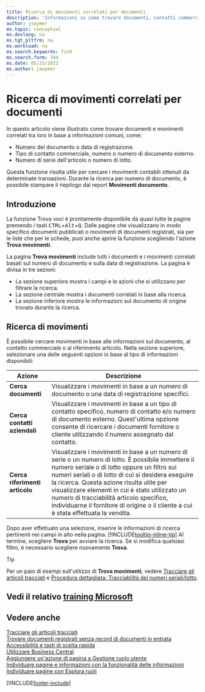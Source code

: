 ```yaml
---
title: Ricerca di movimenti correlati per documenti
description: 'Informazioni su come trovare documenti, contatti commerciali e voci di elementi correlati tra loro.'
author: jswymer
ms.topic: conceptual
ms.devlang: na
ms.tgt_pltfrm: na
ms.workload: na
ms.search.keywords: find
ms.search.form: 344
ms.date: 05/23/2022
ms.author: jswymer
---
```

# <a name="finding-related-entries-for-documents"></a><a name="finding-related-entries-for-documents"></a>Ricerca di movimenti correlati per documenti

In questo articolo viene illustrato come trovare documenti e movimenti correlati tra loro in base a informazioni comuni, come:

- Numero del documento o data di registrazione.
- Tipo di contatto commerciale, numero o numero di documento esterno.
- Numero di serie dell'articolo o numero di lotto.

Questa funzione risulta utile per cercare i movimenti contabili ottenuti da determinate transazioni. Durante la ricerca per numero di documento, è possibile stampare il riepilogo dal report **Movimenti documento**.

## <a name="get-started"></a><a name="get-started"></a>Introduzione

La funzione Trova voci è prontamente disponibile da quasi tutte le pagine premendo i tasti <kbd>CTRL</kbd>+<kbd>Alt</kbd>+<kbd>Q</kbd>. Dalle pagine che visualizzano in modo specifico documenti pubblicati o movimenti di documenti registrati, sia per le liste che per le schede, puoi anche aprire la funzione scegliendo l'azione **Trova movimenti**.

La pagina **Trova movimenti** include tutti i documenti e i movimenti correlati basati sul numero di documento e sulla data di registrazione. La pagina è divisa in tre sezioni:

- La sezione superiore mostra i campi e le azioni che si utilizzano per filtrare la ricerca.
- La sezione centrale mostra i documenti correlati in base alla ricerca.
- La sezione inferiore mostra le informazioni sul documento di origine trovato durante la ricerca.

## <a name="search-for-entries"></a><a name="search-for-entries"></a>Ricerca di movimenti

È possibile cercare movimenti in base alle informazioni sul documento, al contatto commerciale o al riferimento articolo. Nella sezione superiore, selezionare una delle seguenti opzioni in base al tipo di informazioni disponibili:

|Azione|Descrizione|
|------|-----------|
| **Cerca documenti** | Visualizzare i movimenti in base a un numero di documento o una data di registrazione specifici. |
| **Cerca contatti aziendali** | Visualizzare i movimenti in base a un tipo di contatto specifico, numero di contatto e/o numero di documento esterno. Quest'ultima opzione consente di ricercare i documenti fornitore o cliente utilizzando il numero assegnato dal contatto. |
| **Cerca riferimenti articolo** | Visualizzare i movimenti in base a un numero di serie o un numero di lotto. È possibile immettere il numero seriale o di lotto oppure un filtro sui numeri seriali o di lotto di cui si desidera eseguire la ricerca. Questa azione risulta utile per visualizzare elementi in cui è stato utilizzato un numero di tracciabilità articolo specifico, individuarne il fornitore di origine o il cliente a cui è stata effettuata la vendita. |

Dopo aver effettuato una selezione, inserire le informazioni di ricerca pertinenti nei campi in alto nella pagina. [!INCLUDE[tooltip-inline-tip](includes/tooltip-inline-tip_md.md)] Al termine, scegliere **Trova** per avviare la ricerca. Se si modifica qualsiasi filtro, è necessario scegliere nuovamente **Trova**.

> [!TIP]
> Per un paio di esempi sull'utilizzo di **Trova movimenti**, vedere [Tracciare gli articoli tracciati](inventory-how-to-trace-item-tracked-items.md) e [Procedura dettagliata: Tracciabilità dei numeri seriali/lotto](walkthrough-tracing-serial-lot-numbers.md).

## <a name="see-related-microsoft-training"></a><a name="see-related-microsoft-training"></a>Vedi il relativo [training Microsoft](/training/modules/user-interface-dynamics-365-business-central/index)

## <a name="see-also"></a><a name="see-also"></a>Vedere anche

[Tracciare gli articoli tracciati](inventory-how-to-trace-item-tracked-items.md)  
[Trovare documenti registrati senza record di documenti in entrata](across-how-find-posted-documents-without-income-document-records.md)  
[Accessibilità e tasti di scelta rapida](ui-accessibility.md)  
[Utilizzare Business Central](ui-work-product.md)  
[Aggiungere un'azione di pagina a Gestione ruolo utente](ui-bookmarks.md)  
[Individuare pagine e informazioni con la funzionalità delle informazioni](ui-search.md)  
[Individuare pagine con Esplora ruoli](ui-role-explorer.md)  

[!INCLUDE[footer-include](includes/footer-banner.md)]

